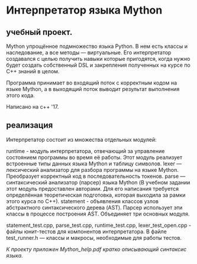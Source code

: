 # Интерпретатор языка Mython

## учебный проект.

Mython упрощённое подмножество языка Python. В нем есть классы и наследование, а все методы — виртуальные. Его интерпретатор создавался с целью получить навыки которые пригодятся, когда нужно будет создать собственный DSL и закрепления полученных на курсе по С++ знаний в целом.

Программа принимает во входящий поток с корректным кодом на языке Mython, а в выходящий поток выводит результат выполнения этого кода.

Написано на с++ '17.

## реализация
Интерпретатор состоит из множества отдельных модулей:

runtime - модуль интерпретатора, отвечающий за управление состоянием программы во время её работы. Этот модуль реализует встроенные типы данных языка Mython и таблицу символов.
lexer — лексический анализатор для разбора программы на языке Mython. Преобразует корректный код в последовательность токенов.
parse — синтаксический анализатор (парсер) языка Mython (В учебном задании этот модуль предоставлен авторами. Для его написания требуется определённая теоретическая подготовка, которая выходила за рамки этого курса по C++).
statement - объявления классов узлов абстрактного синтаксического дерева (AST). Парсер использует эти классы в процессе построения AST. Объединяет три основных модуля.

statement_test.cpp, parse_test.cpp, runtime_test.cpp, lexer_test_open.cpp - файлы юнит-тестов для компонентов интерпретатора.
В файле test_runner.h — классы и макросы, необходимые для работы тестов.

_К проекту приложен Mython_help.pdf кратко описывающий синтаксис языка._





